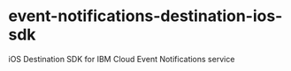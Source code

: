 # event-notifications-destination-ios-sdk
iOS Destination SDK for IBM Cloud Event Notifications service
